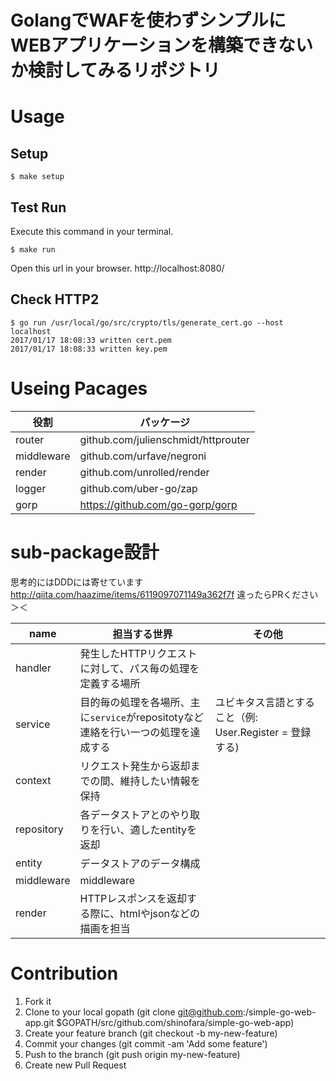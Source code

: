 GolangでWAFを使わずシンプルにWEBアプリケーションを構築できないか検討してみるリポジトリ
===========================

# Usage

## Setup

```
$ make setup
```

## Test Run

Execute this command in your terminal.

```
$ make run
```

Open this url in your browser.
http://localhost:8080/

## Check HTTP2

```
$ go run /usr/local/go/src/crypto/tls/generate_cert.go --host localhost
2017/01/17 18:08:33 written cert.pem
2017/01/17 18:08:33 written key.pem
```


# Useing Pacages

| 役割       | パッケージ                           |
| ---------- | ------------------------------------ |
| router     | github.com/julienschmidt/httprouter  |
| middleware | github.com/urfave/negroni            |
| render     |  github.com/unrolled/render          |
| logger     | github.com/uber-go/zap               |
| gorp       | https://github.com/go-gorp/gorp      |




# sub-package設計

思考的にはDDDには寄せています
http://qiita.com/haazime/items/6119097071149a362f7f
違ったらPRください＞＜

| name       | 担当する世界                                                                      | その他                                                  |
| ---------- | ----------------------------------------------------------------------------------| ------------------------------------------------------- |
| handler    | 発生したHTTPリクエストに対して、パス毎の処理を定義する場所                        |                                                         |
| service    | 目的毎の処理を各場所、主に`service`がrepositotyなど連絡を行い一つの処理を達成する | ユビキタス言語とすること（例: User.Register = 登録する) |
| context    | リクエスト発生から返却までの間、維持したい情報を保持                              |                                                         |
| repository | 各データストアとのやり取りを行い、適したentityを返却                              |                                                         |
| entity     | データストアのデータ構成                                                          |                                                         |
| middleware | middleware                                                                        |                                                         |
| render     | HTTPレスポンスを返却する際に、htmlやjsonなどの描画を担当                          |                                                         |


# Contribution

1. Fork it
2. Clone to your local gopath (git clone git@github.com:<YOUR NAME>/simple-go-web-app.git $GOPATH/src/github.com/shinofara/simple-go-web-app)
3. Create your feature branch (git checkout -b my-new-feature)
4. Commit your changes (git commit -am 'Add some feature')
5. Push to the branch (git push origin my-new-feature)
6. Create new Pull Request